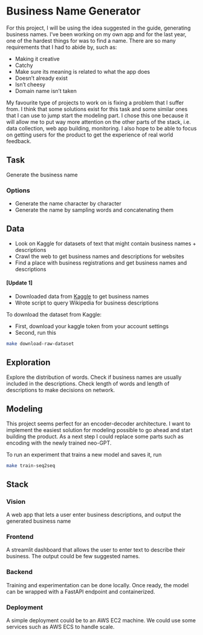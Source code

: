 # Business Name Generator

For this project, I will be using the idea suggested in the guide, generating business names. I’ve been working on my own app and for the last year, one of the hardest things for was to find a name. There are so many requirements that I had to abide by, such as:
- Making it creative
- Catchy
- Make sure its meaning is related to what the app does
- Doesn’t already exist
- Isn’t cheesy
- Domain name isn’t taken

My favourite type of projects to work on is fixing a problem that I suffer from.
I think that some solutions exist for this task and some similar ones that I can use to jump start the modeling part. I chose this one because it will allow me to put way more attention on the other parts of the stack, i.e. data collection, web app building, monitoring. I also hope to be able to focus on getting users for the product to get the experience of real world feedback.
## Task
Generate the business name
### Options
- Generate the name character by character
- Generate the name by sampling words and concatenating them
## Data
- Look on Kaggle for datasets of text that might contain business names + descriptions
- Crawl the web to get business names and descriptions for websites
- Find a place with business registrations and get business names and descriptions

#### [Update 1]
- Downloaded data from [Kaggle](https://www.kaggle.com/peopledatalabssf/free-7-million-company-dataset) to get business names
- Wrote script to query Wikipedia for business descriptions

To download the dataset from Kaggle:
- First, download your kaggle token from your account settings
- Second, run this
```bash
make download-raw-dataset
```

## Exploration
Explore the distribution of words. Check if business names are usually included in the descriptions. Check length of words and length of descriptions to make decisions on network.
## Modeling
This project seems perfect for an encoder-decoder architecture. I want to implement the easiest solution for modeling possible to go ahead and start building the product. As a next step I could replace some parts such as encoding with the newly trained neo-GPT.

To run an experiment that trains a new model and saves it, run

```bash
make train-seq2seq
```

## Stack
### Vision
A web app that lets a user enter business descriptions, and output the generated business name
### Frontend
A streamlit dashboard that allows the user to enter text to describe their business. The output could be few suggested names.
### Backend
Training and experimentation can be done locally. Once ready, the model can be wrapped with a FastAPI endpoint and containerized.
### Deployment
A simple deployment could be to an AWS EC2 machine. We could use some services such as AWS ECS to handle scale.
